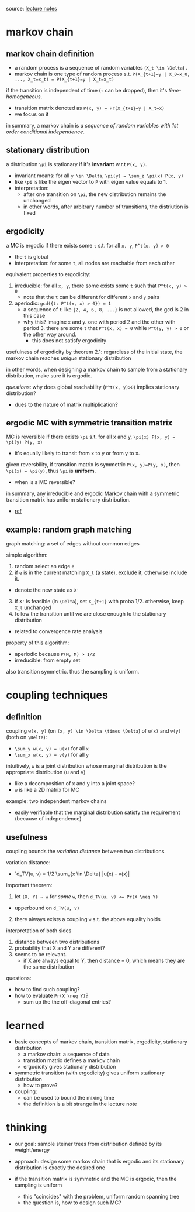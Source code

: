 source: [lecture notes](https://www.cc.gatech.edu/~vigoda/MCMC_Course/MC-basics.pdf)

# markov chain

## markov chain definition

- a random process is a sequence of random variables (`X_t \in \Delta`) . 
- markov chain is one type of random process s.t. `P(X_{t+1}=y | X_0=x_0, ..., X_t=x_t) = P(X_{t+1}=y | X_t=x_t)`

if the transition is independent of time (`t` can be dropped), then it's *time-homogeneous*. 

  - transition matrix denoted as `P(x, y) = Pr(X_{t+1}=y | X_t=x)`  
  - we focus on it

in summary, a markov chain is *a sequence of random variables with 1st order conditional independence*. 

## stationary distribution

a distribution `\pi` is stationary if it's **invariant** w.r.t `P(x, y)`. 

- invariant means:  for all `y \in \Delta`, `\pi(y) = \sum_z \pi(x) P(x, y)`
- like `\pi` is like the eigen vector to `P` with eigen value equals to 1.
- interpretation: 
  - after one transition on `\pi`, the new distribution remains the unchanged
  - in other words, after arbitrary number of transitions, the distriution is fixed

## ergodicity

a MC is ergodic if there exists some `t` s.t. for all `x, y`, `P^t(x, y) > 0 ` 
  - the `t` is global
  - interpretation: for some `t`, all nodes are reachable from each other

equivalent properties to ergodicity:

1. irreducible: for all `x, y`, there some exists some `t` such that `P^t(x, y) > 0 ` 
   - note that the `t` can be different for different `x` and `y` pairs
2. aperiodic: `gcd({t: P^t(x, x) > 0}) = 1`
   - a sequence of `t` like `{2, 4, 6, 8, ...}` is not allowed, the gcd is 2 in this case
   - why this? imagine `x` and `y`. one with period 2 and the other with period 3. there are some `t` that `P^t(x, x) = 0` while `P^t(y, y) > 0` or the other way around.
     - this does not satisfy ergodicity

usefulness of ergodicity by theorem 2.1: regardless of the initial state, the markov chain reaches *unique* stationary distribution

in other words, when designing a markov chain to sample from a stationary distribution, make sure it is ergodic.

*questions*: why does global reachability (`P^t(x, y)>0`) implies stationary distribution?

  - dues to the nature of matrix multiplication?

## ergodic MC with symmetric transition matrix

MC is reversible if there exists `\pi` s.t. for all x and y, `\pi(x) P(x, y) = \pi(y) P(y, x)`
  - it's equally likely to transit from x to y or from y to x.

given reversbility, if transition matrix is symmetric `P(x, y)=P(y, x)`, then `\pi(x) = \pi(y)`, thus `\pi` is **uniform**. 

- when is a MC reversible?

in summary, any irreducible and ergodic Markov chain with a symmetric transition matrix has uniform stationary distribution. 
  - [ref](http://people.math.gatech.edu/~randall/McmS10/riffle.pdf)

## example: random graph matching

graph matching: a set of edges without common edges

simple algorithm:

1. random select an edge `e`
2. if `e` is in the current matching `X_t` (a state), exclude it, otherwise include it. 
  - denote the new state as `X'`
3. if `X'` is feasible (in `\Delta`), set `X_{t+1}` with proba 1/2. otherwise, keep `X_t` unchanged
4. follow the transition until we are close enough to the stationary distribution
  - related to convergence rate analysis

property of this algorithm:

- aperiodic because `P(M, M) > 1/2`
- irreducible: from empty set

also transition symmetric. thus the sampling is uniform. 

# coupling techniques

## definition

coupling `w(x, y)` (on `(x, y) \in \Delta \times \Delta`) of `u(x)` and `v(y)` (both on `\Delta`):

- `\sum_y w(x, y) = u(x)` for all `x`
- `\sum_x w(x, y) = v(y)` for all `y`

intuitively, `w` is a joint distribution whose marginal distribution is the appropriate distribution (u and v)

  - like a decomposition of x and y into a joint space?
  - `w` is like a 2D matrix for MC

example: two independent markov chains

- easily verifiable that the marginal distribution satisfy the requirement (because of independence)


## usefulness

coupling bounds the *variation distance* between two distributions

variation distance:

- `d_TV(u, v) = 1/2 \sum_{x \in \Delta} |u(x) - v(x)|

important theorem:

1. let `(X, Y) ~ w` for *some* `w`, then `d_TV(u, v) <= Pr(X \neq Y)`
  - upperbound on `d_TV(u, v)`
2. there always exists  a coupling `w` s.t. the above equality holds

interpretation of both sides

1. distance between two distributions 
2. probability that X and Y are different?
3. seems to be relevant.
   - if X are always equal to Y, then distance = 0, which means they are the same distribution

questions:

- how to find such coupling?
- how to evaluate `Pr(X \neq Y)`? 
  - sum up the the off-diagonal entries?

# learned

- basic concepts of markov chain, transition matrix, ergodicity, stationary distribution
  - a markov chain: a sequence of data
  - transition matrix defines a markov chain
  - ergodicity gives stationary distribution
- symmetric transition (with ergodicity) gives uniform stationary distribution
  - how to prove?
- coupling:
  - can be used to bound the mixing time
  - the definition is a bit strange in the lecture note

# thinking

- our goal: sample steiner trees from distribution defined by its weight/energy
- approach: design some markov chain that is ergodic and its stationary distribution is exactly the desired one

- if the transition matrix is symmetric and the MC is ergodic, then the sampling is uniform
  - this "coincides" with the problem, uniform random spanning tree
  - the question is, how to design such MC?


   
